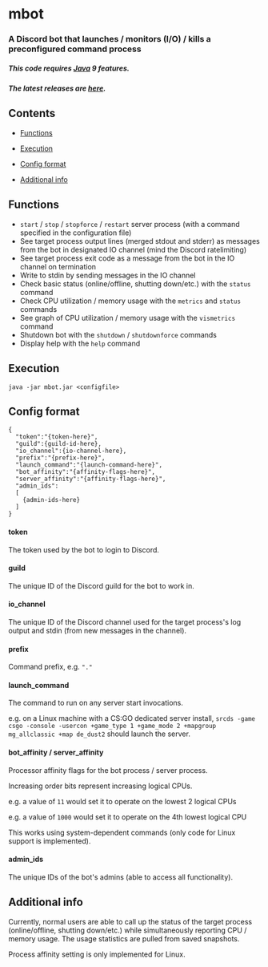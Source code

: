 # mbot

### A Discord bot that launches / monitors (I/O) / kills a preconfigured command process

##### This code requires [Java](http://www.oracle.com/technetwork/java/javase/downloads/index.html) 9 features.

##### The latest releases are [here](https://github.com/cyriaca-technologies/mbot/releases).

## Contents

* [Functions](#functions)

* [Execution](#execution)

* [Config format](#config-format)

* [Additional info](#additional-info)

## Functions

* `start` / `stop` / `stopforce` / `restart` server process (with a command specified in the configuration file)
* See target process output lines (merged stdout and stderr) as messages from the bot in designated IO channel (mind the Discord ratelimiting)
* See target process exit code as a message from the bot in the IO channel on termination
* Write to stdin by sending messages in the IO channel
* Check basic status (online/offline, shutting down/etc.) with the `status` command
* Check CPU utilization / memory usage with the `metrics` and `status` commands
* See graph of CPU utilization / memory usage with the `vismetrics` command
* Shutdown bot with the `shutdown` / `shutdownforce` commands
* Display help with the `help` command

## Execution

`java -jar mbot.jar <configfile>`

## Config format

```
{
  "token":"{token-here}",
  "guild":{guild-id-here},
  "io_channel":{io-channel-here},
  "prefix":"{prefix-here}",
  "launch_command":"{launch-command-here}",
  "bot_affinity":"{affinity-flags-here}",
  "server_affinity":"{affinity-flags-here}",
  "admin_ids":
  [
    {admin-ids-here}
  ]
}

```

#### token

The token used by the bot to login to Discord.

#### guild

The unique ID of the Discord guild for the bot to work in.

#### io_channel

The unique ID of the Discord channel used for the target process's log output and stdin (from new messages in the channel).

#### prefix

Command prefix, e.g. `"."`

#### launch_command

The command to run on any server start invocations.

e.g. on a Linux machine with a CS:GO dedicated server install,  `srcds -game csgo -console -usercon +game_type 1 +game_mode 2 +mapgroup mg_allclassic +map de_dust2` should launch the server.

#### bot_affinity / server_affinity

Processor affinity flags for the bot process / server process.

Increasing order bits represent increasing logical CPUs.

e.g. a value of `11` would set it to operate on the lowest 2 logical CPUs

e.g. a value of `1000` would set it to operate on the 4th lowest logical CPU

This works using system-dependent commands (only code for Linux support is implemented).

#### admin_ids

The unique IDs of the bot's admins (able to access all functionality).

## Additional info

Currently, normal users are able  to call up the status of the target process (online/offline, shutting down/etc.) while simultaneously reporting CPU / memory usage. The usage statistics are pulled from saved snapshots.

Process affinity setting is only implemented for Linux.
